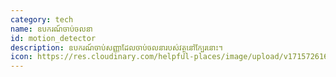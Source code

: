 ```yaml
---
category: tech
name: ឧបករណ៍ចាប់ចលនា
id: motion_detector
description: ឧបករណ៍ចាប់សញ្ញាដែលចាប់ចលនារបស់វត្ថុនៅក្បែរនោះ។
icon: https://res.cloudinary.com/helpful-places/image/upload/v1715726166/motion_detector_tb3wil.svg
---
```

